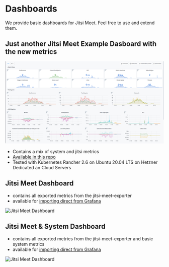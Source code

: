 # Dashboards

We provide basic dashboards for Jitsi Meet. Feel free to use and extend them.

## Just another Jitsi Meet Example Dasboard with the new metrics

![Jitsi Meet Dashboard](jitsi-meet-dashboard-example.png)

* Contains a mix of system and jitsi metrics
* [Available in this repo](https://github.com/de-johannes/prometheus-jitsi-meet-exporter/blob/master/dashboards/jitsi-meet-dashboard-example.json)
* Tested with Kubernetes Rancher 2.6 on Ubuntu 20.04 LTS on Hetzner Dedicated an Cloud Servers

## Jitsi Meet Dashboard

* contains all exported metrics from the jitsi-meet-exporter
* available for [importing direct from Grafana](https://grafana.com/grafana/dashboards/12098)

![Jitsi Meet Dashboard](jitsi-meet.png)

## Jitsi Meet & System Dashboard

* contains all exported metrics from the jitsi-meet-exporter and basic system metrics
* available for [importing direct from Grafana](https://grafana.com/grafana/dashboards/12282)

![Jitsi Meet Dashboard](jitsi-meet-system.png)


